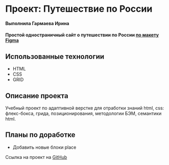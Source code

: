 # Проект: Путешествие по России
#### Выполнила Гармаева Ирина

#### Простой одностраничный сайт о путешествии по России [по макету Figma ](https://www.figma.com/file/5S2WSbEFL6awjVWJ0NWL8Q/Sprint-3_-Russia-_-desktop-mobile?node-id=28503%3A0)

## Использованные технологии
* HTML
* CSS
* GRID

## Описание проекта
Учебный проект по адаптивной верстке для отработки знаний html, css: флекс-бокса, грида, позиционирования, методологии БЭМ, семантики html.

## Планы по доработке
* Добавить новые блоки place

Ссылка на проект на [GitHub](https://github.com/IrinaGarmaeva/russian-travel)
